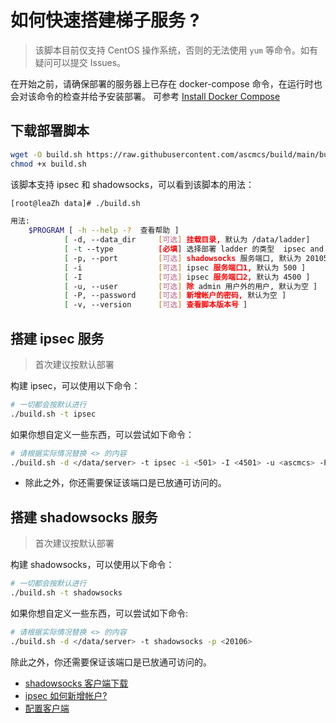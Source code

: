 # 如何快速搭建梯子服务 ?

> 该脚本目前仅支持 CentOS 操作系统，否则的无法使用 `yum` 等命令。如有疑问可以提交 Issues。

在开始之前，请确保部署的服务器上已存在 docker-compose 命令，在运行时也会对该命令的检查并给予安装部署。
可参考 [Install Docker Compose](https://docs.docker.com/compose/install/)

## 下载部署脚本

```bash
wget -O build.sh https://raw.githubusercontent.com/ascmcs/build/main/build.sh
chmod +x build.sh
```

该脚本支持 ipsec 和 shadowsocks，可以看到该脚本的用法：

```bash
[root@leaZh data]# ./build.sh 

用法: 
    $PROGRAM [ -h --help -?  查看帮助 ]
            [ -d, --data_dir     [可选] 挂载目录, 默认为 /data/ladder]
            [ -t --type          [必填] 选择部署 ladder 的类型  ipsec and shadowsocks ]
            [ -p, --port         [可选] shadowsocks 服务端口, 默认为 20105 ]
            [ -i                 [可选] ipsec 服务端口1, 默认为 500 ]
            [ -I                 [可选] ipsec 服务端口2, 默认为 4500 ]
            [ -u, --user         [可选] 除 admin 用户外的用户, 默认为空 ]
            [ -P, --password     [可选] 新增帐户的密码, 默认为空 ]
            [ -v, --version      [可选] 查看脚本版本号 ]
```

## 搭建 ipsec 服务

> 首次建议按默认部署

构建 ipsec，可以使用以下命令：

```bash
# 一切都会按默认进行  
./build.sh -t ipsec
```

如果你想自定义一些东西，可以尝试如下命令：

```bash
# 请根据实际情况替换 <> 的内容
./build.sh -d </data/server> -t ipsec -i <501> -I <4501> -u <ascmcs> -P <123456>
```

- 除此之外，你还需要保证该端口是已放通可访问的。

## 搭建 shadowsocks 服务

> 首次建议按默认部署

构建 shadowsocks，可以使用以下命令：

```bash
# 一切都会按默认进行  
./build.sh -t shadowsocks
```

如果你想自定义一些东西，可以尝试如下命令:

```bash
# 请根据实际情况替换 <> 的内容
./build.sh -d </data/server> -t shadowsocks -p <20106>
```

除此之外，你还需要保证该端口是已放通可访问的。

- [shadowsocks 客户端下载 ](https://github.com/shadowsocks)
- [ipsec 如何新增帐户?](./add_user.md)
- [配置客户端](./setting_client.md)
